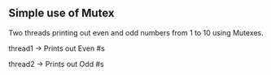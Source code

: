 ## Simple use of Mutex
Two threads printing out even and odd numbers from 1 to 10 using Mutexes.

thread1 -> Prints out Even #s

thread2 -> Prints out Odd #s
